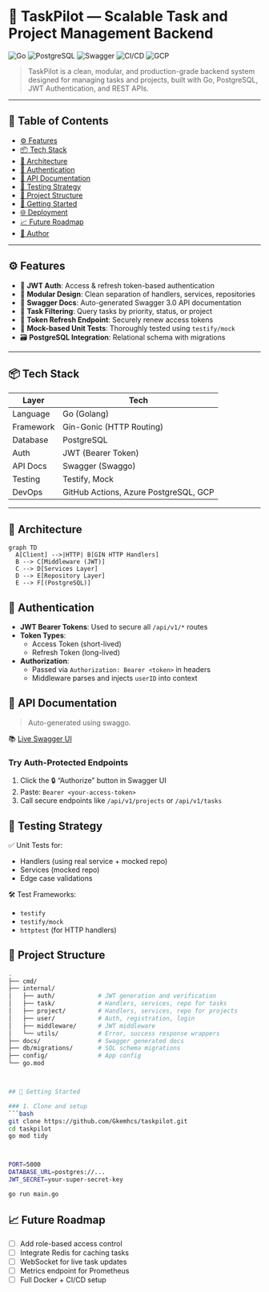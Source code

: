 # 🚀 TaskPilot — Scalable Task and Project Management Backend

![Go](https://img.shields.io/badge/Go-1.21+-blue?logo=go)
![PostgreSQL](https://img.shields.io/badge/PostgreSQL-15-blue?logo=postgresql)
![Swagger](https://img.shields.io/badge/Swagger-API%20Docs-brightgreen?logo=swagger)
![CI/CD](https://img.shields.io/badge/CI%2FCD-GitHub%20Actions-blueviolet?logo=github)
![GCP](https://img.shields.io/badge/Deployed%20on-GCP-%23039BE5?logo=googlecloud)

> TaskPilot is a clean, modular, and production-grade backend system designed for managing tasks and projects, built with Go, PostgreSQL, JWT Authentication, and REST APIs.

---

## 📌 Table of Contents

- [⚙️ Features](#️-features)
- [📦 Tech Stack](#-tech-stack)
- [🧱 Architecture](#-architecture)
- [🔐 Authentication](#-authentication)
- [📄 API Documentation](#-api-documentation)
- [🧪 Testing Strategy](#-testing-strategy)
- [📁 Project Structure](#-project-structure)
- [🚀 Getting Started](#-getting-started)
- [🌐 Deployment](#-deployment)
- [📈 Future Roadmap](#-future-roadmap)
- [👤 Author](#-author)

---

## ⚙️ Features

- 🔐 **JWT Auth**: Access & refresh token-based authentication
- 🧩 **Modular Design**: Clean separation of handlers, services, repositories
- 📄 **Swagger Docs**: Auto-generated Swagger 3.0 API documentation
- 🎯 **Task Filtering**: Query tasks by priority, status, or project
- 🔄 **Token Refresh Endpoint**: Securely renew access tokens
- 🧪 **Mock-based Unit Tests**: Thoroughly tested using `testify/mock`
- 🗃️ **PostgreSQL Integration**: Relational schema with migrations

---

## 📦 Tech Stack

| Layer          | Tech                                                                 |
|----------------|----------------------------------------------------------------------|
| Language       | Go (Golang)                                                          |
| Framework      | Gin-Gonic (HTTP Routing)                                             |
| Database       | PostgreSQL                                                           |
| Auth           | JWT (Bearer Token)                                                   |
| API Docs       | Swagger (Swaggo)                                                     |
| Testing        | Testify, Mock                                                        |
| DevOps         | GitHub Actions, Azure PostgreSQL, GCP                                |

---

## 🧱 Architecture

```mermaid
graph TD
  A[Client] -->|HTTP| B[GIN HTTP Handlers]
  B --> C[Middleware (JWT)]
  C --> D[Services Layer]
  D --> E[Repository Layer]
  E --> F[(PostgreSQL)]

```

## 🔐 Authentication

- **JWT Bearer Tokens**: Used to secure all `/api/v1/*` routes
- **Token Types**:
  - Access Token (short-lived)
  - Refresh Token (long-lived)
- **Authorization**:
  - Passed via `Authorization: Bearer <token>` in headers
  - Middleware parses and injects `userID` into context


## 📄 API Documentation

> Auto-generated using swaggo.

📚 [Live Swagger UI](http://localhost:5000/docs/index.html)

### Try Auth-Protected Endpoints

1. Click the 🔒 “Authorize” button in Swagger UI
2. Paste: `Bearer <your-access-token>`
3. Call secure endpoints like `/api/v1/projects` or `/api/v1/tasks`



## 🧪 Testing Strategy

✅ Unit Tests for:
- Handlers (using real service + mocked repo)
- Services (mocked repo)
- Edge case validations

🛠 Test Frameworks:
- `testify`
- `testify/mock`
- `httptest` (for HTTP handlers)


## 📁 Project Structure

```bash
.
├── cmd/
├── internal/
│   ├── auth/            # JWT generation and verification
│   ├── task/            # Handlers, services, repo for tasks
│   ├── project/         # Handlers, services, repo for projects
│   ├── user/            # Auth, registration, login
│   ├── middleware/      # JWT middleware
│   └── utils/           # Error, success response wrappers
├── docs/                # Swagger generated docs
├── db/migrations/       # SQL schema migrations
├── config/              # App config
└── go.mod



## 🚀 Getting Started

### 1. Clone and setup
```bash
git clone https://github.com/Gkemhcs/taskpilot.git
cd taskpilot
go mod tidy



PORT=5000
DATABASE_URL=postgres://...
JWT_SECRET=your-super-secret-key

go run main.go

```



## 📈 Future Roadmap

- [ ] Add role-based access control
- [ ] Integrate Redis for caching tasks
- [ ] WebSocket for live task updates
- [ ] Metrics endpoint for Prometheus
- [ ] Full Docker + CI/CD setup

